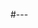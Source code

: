 #---

<!--
title: 2/13 CLASS CANCELED
week: 3
date: 2024-02-13
---

Hi all --
 
Sadly, **today’s (Feb. 13) class is CANCELED**. I just received the message that the Mudd Library will be closed for the day. I will message you all later today/tomorrow about the change of schedule (I’m hoping we can visit the Mudd Library on Thursday – but will keep you posted).

Stay safe and warm!

--Wouter
-->